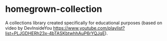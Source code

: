 # homegrown-collection
A collections library created specifically for educational purposes (based on video by DevInsideYou https://www.youtube.com/playlist?list=PLJGDHERh23x-4bTASKbtwhhAuP6rYQJqE).

